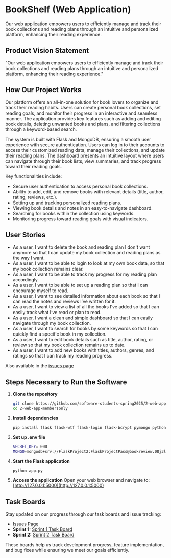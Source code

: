 # BookShelf (Web Application)

Our web application empowers users to efficiently manage and track their book collections and reading plans through an intuitive and personalized platform, enhancing their reading experience.

## Product Vision Statement

"Our web application empowers users to efficiently manage and track their book collections and reading plans through an intuitive and personalized platform, enhancing their reading experience."

## How Our Project Works

Our platform offers an all-in-one solution for book lovers to organize and track their reading habits. Users can create personal book collections, set reading goals, and monitor their progress in an interactive and seamless manner. The application provides key features such as adding and editing book details, deleting unwanted books and plans, and filtering collections through a keyword-based search. 

The system is built with Flask and MongoDB, ensuring a smooth user experience with secure authentication. Users can log in to their accounts to access their customized reading data, manage their collections, and update their reading plans. The dashboard presents an intuitive layout where users can navigate through their book lists, view summaries, and track progress toward their reading goals. 

Key functionalities include:
- Secure user authentication to access personal book collections.
- Ability to add, edit, and remove books with relevant details (title, author, rating, reviews, etc.).
- Setting up and tracking personalized reading plans.
- Viewing book details and notes in an easy-to-navigate dashboard.
- Searching for books within the collection using keywords.
- Monitoring progress toward reading goals with visual indicators.

## User Stories

- As a user, I want to delete the book and reading plan I don't want anymore so that I can update my book collection and reading plans as the way I want.
- As a user, I want to be able to login to look at my own book data, so that my book collection remains clear.
- As a user, I want to be able to track my progress for my reading plan accordingly.
- As a user, I want to be able to set up a reading plan so that I can encourage myself to read.
- As a user, I want to see detailed information about each book so that I can read the notes and reviews I’ve written for it.
- As a user, I want to view a list of all the books I’ve added so that I can easily track what I’ve read or plan to read.
- As a user, I want a clean and simple dashboard so that I can easily navigate through my book collection.
- As a user, I want to search for books by some keywords so that I can quickly find a specific book in my collection.
- As a user, I want to edit book details such as title, author, rating, or review so that my book collection remains up to date.
- As a user, I want to add new books with titles, authors, genres, and ratings so that I can track my reading progress.

Also available in the [issues page](https://github.com/software-students-spring2025/2-web-app-membersonly/issues)

## Steps Necessary to Run the Software

1. **Clone the repository**
   ```bash
   git clone https://github.com/software-students-spring2025/2-web-app-membersonly.git
   cd 2-web-app-membersonly
   ```
2. **Install dependencies**
   ```bash
   pip install flask flask-wtf flask-login flask-bcrypt pymongo python-dotenv
   ```
3. **Set up .env file**
    ```bash
    SECRET_KEY= 000
    MONGO=mongodb+srv://FlaskProject2:FlaskProjectPass@bookreview.08j3l.mongodb.net/?retryWrites=true&w=majority&appName=BookReview
    ```
4. **Start the Flask application**
   ```bash
   python app.py
   ```
5. **Access the application**
   Open your web browser and navigate to: [http://127.0.0.1:5000](http://127.0.0.1:5000)

## Task Boards

Stay updated on our progress through our task boards and issue tracking:

- [Issues Page](https://github.com/software-students-spring2025/2-web-app-membersonly/issues)
- **Sprint 1:** [Sprint 1 Task Board](https://github.com/orgs/software-students-spring2025/projects/54/views/2)
- **Sprint 2:** [Sprint 2 Task Board](https://github.com/orgs/software-students-spring2025/projects/54/views/3)

These boards help us track development progress, feature implementation, and bug fixes while ensuring we meet our goals efficiently.